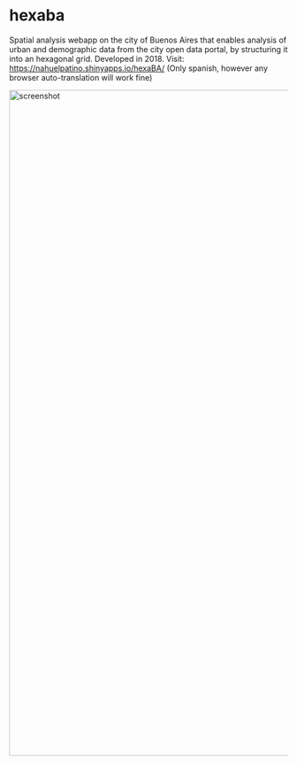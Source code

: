 # hexaba
Spatial analysis webapp on the city of Buenos Aires that enables analysis of urban and  demographic data from the city open data portal, by structuring it into an hexagonal grid.
Developed in 2018.
Visit: https://nahuelpatino.shinyapps.io/hexaBA/ (Only spanish, however any browser auto-translation will work fine)

<img width="1203" alt="screenshot" src="https://github.com/nahuel89p/hexaba/assets/43617436/e0357510-a025-43d8-a81f-aec37310df28">
